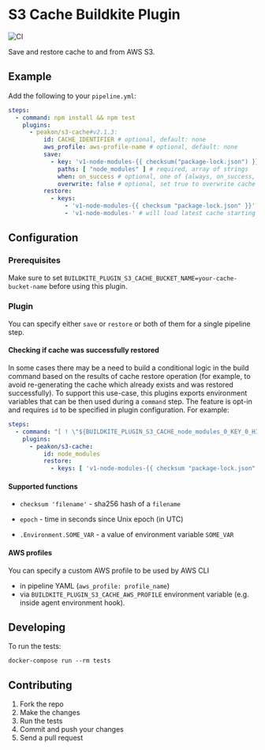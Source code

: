 # S3 Cache Buildkite Plugin

![CI](https://github.com/peakon/s3-cache-buildkite-plugin/workflows/CI/badge.svg?branch=master)

Save and restore cache to and from AWS S3.

## Example

Add the following to your `pipeline.yml`:

```yml
steps:
  - command: npm install && npm test
    plugins:
      - peakon/s3-cache#v2.1.3:
          id: CACHE_IDENTIFIER # optional, default: none
          aws_profile: aws-profile-name # optional, default: none
          save:
            - key: 'v1-node-modules-{{ checksum("package-lock.json") }}' # required
              paths: [ "node_modules" ] # required, array of strings
              when: on_success # optional, one of {always, on_success, on_failure}, default: on_success
              overwrite: false # optional, set true to overwrite cache on S3 even if object already exists
          restore:
            - keys:
                - 'v1-node-modules-{{ checksum "package-lock.json" }}'
                - 'v1-node-modules-' # will load latest cache starting with v1-node-modules- (not yet implemented)
```

## Configuration


### Prerequisites

Make sure to set `BUILDKITE_PLUGIN_S3_CACHE_BUCKET_NAME=your-cache-bucket-name` before using this plugin.

### Plugin

You can specify either `save` or `restore` or both of them for a single pipeline step.


#### Checking if cache was successfully restored

In some cases there may be a need to build a conditional logic in the build command based on the results of cache restore operation (for example, to avoid re-generating the cache which already exists and was restored successfully).
To support this use-case, this plugins exports environment variables that can be then used during a `command` step. The feature is opt-in and requires `id` to be specified in plugin configuration. 
For example:

```yml
steps:
  - command: "[ ! \"${BUILDKITE_PLUGIN_S3_CACHE_node_modules_0_KEY_0_HIT}\" =~ ^(true)$ ] && npm install"
    plugins:
      - peakon/s3-cache:
          id: node_modules 
          restore:
            - keys: [ 'v1-node-modules-{{ checksum "package-lock.json" }}' ]
```


#### Supported functions

- `checksum 'filename'` - sha256 hash of a `filename`

- `epoch` - time in seconds since Unix epoch (in UTC)

- `.Environment.SOME_VAR` - a value of environment variable `SOME_VAR`


#### AWS profiles

You can specify a custom AWS profile to be used by AWS CLI

- in pipeline YAML (`aws_profile: profile_name`)
- via `BUILDKITE_PLUGIN_S3_CACHE_AWS_PROFILE` environment variable (e.g. inside agent environment hook).

## Developing

To run the tests:

```shell
docker-compose run --rm tests
```

## Contributing

1. Fork the repo
2. Make the changes
3. Run the tests
4. Commit and push your changes
5. Send a pull request
